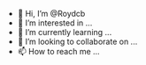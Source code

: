 - 👋 Hi, I’m @Roydcb
- 👀 I’m interested in ...
- 🌱 I’m currently learning ...
- 💞️ I’m looking to collaborate on ...
- 📫 How to reach me ...

<!---
Roydcb/Roydcb is a ✨ special ✨ repository because its `README.md` (this file) appears on your GitHub profile.
You can click the Preview link to take a look at your changes.
--->
